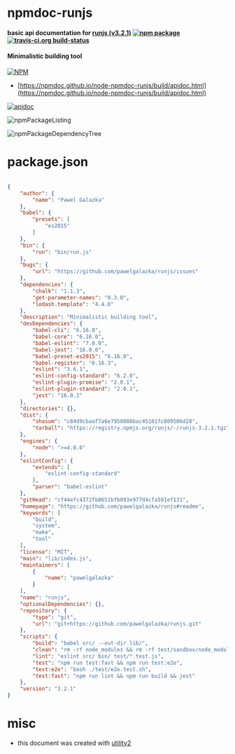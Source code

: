 # npmdoc-runjs

#### basic api documentation for  [runjs (v3.2.1)](https://github.com/pawelgalazka/runjs#readme)  [![npm package](https://img.shields.io/npm/v/npmdoc-runjs.svg?style=flat-square)](https://www.npmjs.org/package/npmdoc-runjs) [![travis-ci.org build-status](https://api.travis-ci.org/npmdoc/node-npmdoc-runjs.svg)](https://travis-ci.org/npmdoc/node-npmdoc-runjs)

#### Minimalistic building tool

[![NPM](https://nodei.co/npm/runjs.png?downloads=true&downloadRank=true&stars=true)](https://www.npmjs.com/package/runjs)

- [https://npmdoc.github.io/node-npmdoc-runjs/build/apidoc.html](https://npmdoc.github.io/node-npmdoc-runjs/build/apidoc.html)

[![apidoc](https://npmdoc.github.io/node-npmdoc-runjs/build/screenCapture.buildCi.browser.%252Ftmp%252Fbuild%252Fapidoc.html.png)](https://npmdoc.github.io/node-npmdoc-runjs/build/apidoc.html)

![npmPackageListing](https://npmdoc.github.io/node-npmdoc-runjs/build/screenCapture.npmPackageListing.svg)

![npmPackageDependencyTree](https://npmdoc.github.io/node-npmdoc-runjs/build/screenCapture.npmPackageDependencyTree.svg)



# package.json

```json

{
    "author": {
        "name": "Pawel Galazka"
    },
    "babel": {
        "presets": [
            "es2015"
        ]
    },
    "bin": {
        "run": "bin/run.js"
    },
    "bugs": {
        "url": "https://github.com/pawelgalazka/runjs/issues"
    },
    "dependencies": {
        "chalk": "1.1.3",
        "get-parameter-names": "0.3.0",
        "lodash.template": "4.4.0"
    },
    "description": "Minimalistic building tool",
    "devDependencies": {
        "babel-cli": "6.16.0",
        "babel-core": "6.16.0",
        "babel-eslint": "7.0.0",
        "babel-jest": "16.0.0",
        "babel-preset-es2015": "6.16.0",
        "babel-register": "6.16.3",
        "eslint": "3.6.1",
        "eslint-config-standard": "6.2.0",
        "eslint-plugin-promise": "2.0.1",
        "eslint-plugin-standard": "2.0.1",
        "jest": "16.0.2"
    },
    "directories": {},
    "dist": {
        "shasum": "c84d9cbaaf7a6e7958888bac45101fc809506d28",
        "tarball": "https://registry.npmjs.org/runjs/-/runjs-3.2.1.tgz"
    },
    "engines": {
        "node": ">=4.8.0"
    },
    "eslintConfig": {
        "extends": [
            "eslint-config-standard"
        ],
        "parser": "babel-eslint"
    },
    "gitHead": "cf44efc4372fb8651bfb893e977d4cfa591ef131",
    "homepage": "https://github.com/pawelgalazka/runjs#readme",
    "keywords": [
        "build",
        "system",
        "make",
        "tool"
    ],
    "license": "MIT",
    "main": "lib/index.js",
    "maintainers": [
        {
            "name": "pawelgalazka"
        }
    ],
    "name": "runjs",
    "optionalDependencies": {},
    "repository": {
        "type": "git",
        "url": "git+https://github.com/pawelgalazka/runjs.git"
    },
    "scripts": {
        "build": "babel src/ --out-dir lib/",
        "clean": "rm -rf node_modules && rm -rf test/sandbox/node_modules",
        "lint": "eslint src/ bin/ test/*.test.js",
        "test": "npm run test:fast && npm run test:e2e",
        "test:e2e": "bash ./test/e2e.test.sh",
        "test:fast": "npm run lint && npm run build && jest"
    },
    "version": "3.2.1"
}
```



# misc
- this document was created with [utility2](https://github.com/kaizhu256/node-utility2)
